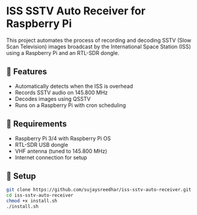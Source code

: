 # ISS SSTV Auto Receiver for Raspberry Pi

This project automates the process of recording and decoding SSTV (Slow Scan Television) images broadcast by the International Space Station (ISS) using a Raspberry Pi and an RTL-SDR dongle.

## 📡 Features

- Automatically detects when the ISS is overhead
- Records SSTV audio on 145.800 MHz
- Decodes images using QSSTV
- Runs on a Raspberry Pi with cron scheduling

## 🧰 Requirements

- Raspberry Pi 3/4 with Raspberry Pi OS
- RTL-SDR USB dongle
- VHF antenna (tuned to 145.800 MHz)
- Internet connection for setup

## 🚀 Setup

```bash
git clone https://github.com/sujaysreedhar/iss-sstv-auto-receiver.git
cd iss-sstv-auto-receiver
chmod +x install.sh
./install.sh
